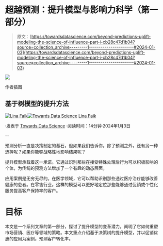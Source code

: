# 超越预测：提升模型与影响力科学（第一部分）

> 原文：[https://towardsdatascience.com/beyond-predictions-uplift-modeling-the-science-of-influence-part-i-cb28c47d1b04?source=collection_archive---------1-----------------------#2024-01-03](https://towardsdatascience.com/beyond-predictions-uplift-modeling-the-science-of-influence-part-i-cb28c47d1b04?source=collection_archive---------1-----------------------#2024-01-03)

![](../Images/591483adbad52cbeeaa74d528e4f5af1.png)

作者插图

## 基于树模型的提升方法

[](https://linafaik.medium.com/?source=post_page---byline--cb28c47d1b04--------------------------------)[![Lina Faik](../Images/24a3aa67a2d9dc3e074ceead04ab4cc8.png)](https://linafaik.medium.com/?source=post_page---byline--cb28c47d1b04--------------------------------)[](https://towardsdatascience.com/?source=post_page---byline--cb28c47d1b04--------------------------------)[![Towards Data Science](../Images/a6ff2676ffcc0c7aad8aaf1d79379785.png)](https://towardsdatascience.com/?source=post_page---byline--cb28c47d1b04--------------------------------) [Lina Faik](https://linafaik.medium.com/?source=post_page---byline--cb28c47d1b04--------------------------------)

·发表于 [Towards Data Science](https://towardsdatascience.com/?source=post_page---byline--cb28c47d1b04--------------------------------) ·阅读时间：14分钟·2024年1月3日

--

预测分析一直是决策制定的基石，但如果我们告诉你，除了预测之外，还有另一种选择呢？如果你能够战略性地影响结果呢？

提升模型承载着这一承诺。它通过识别那些在接受特殊处理后行为可以积极影响的个体，为传统的预测方法增加了一个有趣的动态层面。

应用案例是无穷无尽的。在医学领域，它可以帮助识别那些通过医疗治疗能够改善健康的患者。在零售行业，这样的模型可以更好地定位那些能够通过促销或个性化服务提高客户保持率的客户。

# 目标

本文是一个系列文章的第一部分，探讨了提升模型的变革潜力，阐明了它如何重塑市场营销、医疗等领域的策略。本文重点介绍基于决策树的提升模型，并以促销优惠的应用为案例，预测客户转化率。
